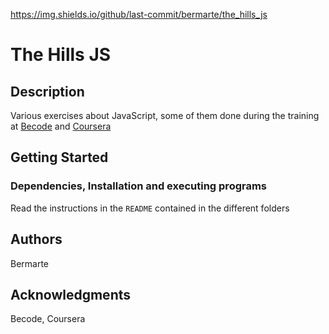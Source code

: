 https://img.shields.io/github/last-commit/bermarte/the_hills_js
# The Hills JS

## Description

Various exercises about JavaScript, some of them done during the training at 
[Becode](https://becode.org/index_nl.html) and [Coursera](http://www>coursera.org)


## Getting Started

### Dependencies, Installation and executing programs

Read the instructions in the `README` contained in the different folders

## Authors

Bermarte

## Acknowledgments
Becode, Coursera
